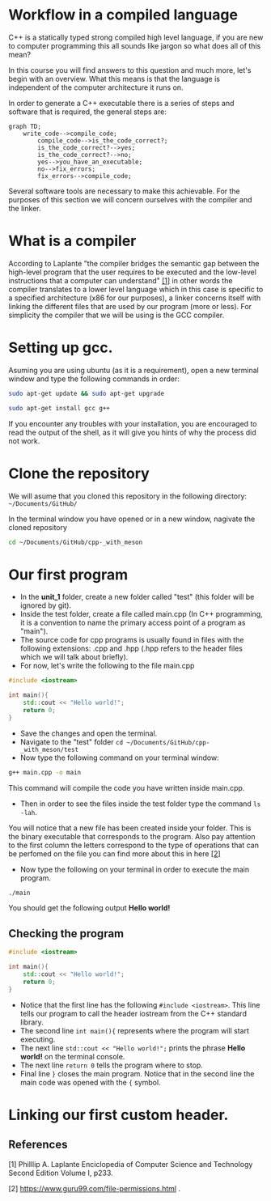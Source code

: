 # Workflow in a compiled language

C++ is a statically typed strong compiled high level language, if you are new to computer programming this all sounds like jargon so what does all of this mean?

In this course you will find answers to this question and much more, let's begin with an overview. What this means is that the language is independent of the computer architecture it runs on.

In order to generate a C++ executable there is a series of steps and software that is required, the general steps are:

```mermaid
graph TD;
    write_code-->compile_code;
		compile_code-->is_the_code_correct?;
		is_the_code_correct?-->yes;
		is_the_code_correct?-->no;
		yes-->you_have_an_executable;
		no-->fix_errors;
		fix_errors-->compile_code;
```

Several software tools are necessary to make this achievable. For the purposes of this section we will concern ourselves with the compiler and the linker.

# What is a compiler

According to Laplante "the compiler bridges the semantic gap between the high-level program that the user requires to be executed and the low-level instructions that a computer can understand" [[1]](1) in other words the compiler translates to a lower level language which in this case is specific to a specified architecture (x86 for our purposes), a linker concerns itself with linking the different files that are used by our program (more or less). For simplicity the compiler that we will be using is the GCC compiler.

# Setting up gcc.

Asuming you are using ubuntu (as it is a requirement), open a new terminal window and type the following commands in order:
```bash
sudo apt-get update && sudo apt-get upgrade
```
```bash
sudo apt-get install gcc g++
```
If you encounter any troubles with your installation, you are encouraged to read the output of the shell, as it will give you hints of why the process did not work.

# Clone the repository
We will asume that you cloned this repository in the following directory: `~/Documents/GitHub/`

In the terminal window you have opened or in a new window, nagivate the cloned repository 
```bash
cd ~/Documents/GitHub/cpp-_with_meson
```

# Our first program

* In the **unit_1** folder, create a new folder called "test" (this folder will be ignored by git).
* Inside the test folder, create a file called main.cpp (In C++ programming, it is a convention to name the primary access point of a program as "main").
* The source code for cpp programs is usually found in files with the following extensions: .cpp and .hpp (.hpp refers to the header files which we will talk about briefly).
* For now, let's write the following to the file main.cpp
```cpp
#include <iostream>

int main(){
	std::cout << "Hello world!";
	return 0;
}
```
* Save the changes and open the terminal.
* Navigate to the "test" folder `cd ~/Documents/GitHub/cpp-_with_meson/test`
* Now type the following command on your terminal window:
```bash
g++ main.cpp -o main
```
This command will compile the code you have written inside main.cpp.

* Then in order to see the files inside the test folder type the command `ls -lah`.

You will notice that a new file has been created inside your folder. This is the binary executable that corresponds to the program. Also pay attention to the first column the letters correspond to the type of operations that can be perfomed on the file you can find more about this in  here [[2]](2)

* Now type the following on your terminal in order to execute the main program.
```bash
./main
```
You should get the following output **Hello world!**

## Checking the program
```cpp
#include <iostream>

int main(){
	std::cout << "Hello world!";
	return 0;
}
```
* Notice that the first line has the following ```#include <iostream>```. This line tells
our program to call the header iostream from the C++ standard library.
* The second line `int main(){` represents where the program will start executing.
* The next line `std::cout << "Hello world!";` prints the phrase **Hello world!** on the terminal console.
* The next line `return 0` tells the program where to stop.
* Final line `}` closes the main program. Notice that in the second line the main code was opened with the `{` symbol.

# Linking our first custom header.

## References
<a id="1">[1]</a>
Philllip A. Laplante
Enciclopedia of Computer Science and Technology Second Edition Volume I, p233.

<a id="2">[2]</a>
https://www.guru99.com/file-permissions.html .
